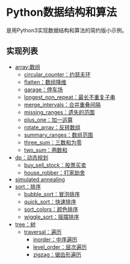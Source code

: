 Python数据结构和算法
=========================================

是用Python3实现数据结构和算法的简约版小示例。


## 实现列表

- [array:数组](array)
    - [circular_counter：约瑟夫环](array/circular_counter.py)
    - [flatten：数组降维](array/flatten.py)
    - [garage：停车场](array/garage.py)
    - [longest_non_repeat：最长不重复子串](array/longest_non_repeat.py/)
    - [merge_intervals：合并重叠间隔](array/merge_intervals.py)
    - [missing_ranges：遗失的范围](array/missing_ranges.py)
    - [plus_one：加一运算](array/plus_one.py)
    - [rotate_array：反转数组](array/rotate_array.py)
    - [summary_ranges：数组范围](array/summary_ranges.py)
    - [three_sum：三数和为零](array/three_sum.py)
    - [two_sum：两数和](array/two_sum.py)
- [dp：动态规划](dp)
    - [buy_sell_stock：股票买卖](dp/buy_sell_stock.py)
    - [house_robber：打家劫舍](dp/house_robber.py)
- [simulated annealing](https://github.com/LimberenceCheng/global-optimization/blob/master/Simulated-Annealing.ipynb)
- [sort：排序](sort)
    - [bubble_sort：冒泡排序](sort/bubble_sort.py)
    - [quick_sort：快速排序](sort/quick_sort.py)
    - [sort_colors：颜色排序](sort/sort_colors.py)
    - [wiggle_sort：摇摆排序](sort/wiggle_sort.py)
- [tree：树](tree)
    - [traversal：遍历](tree/traversal)
        - [inorder：中序遍历](tree/traversal/inorder.py)
        - [level_order：层次遍历](tree/traversal/level_order.py)
        - [zigzag：锯齿形遍历](tree/traversal/zigzag.py)

